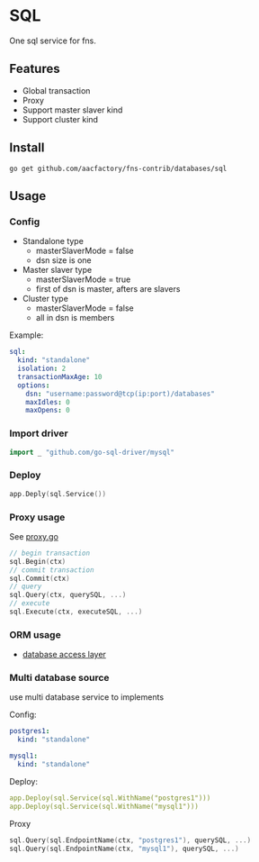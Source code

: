 # SQL

One sql service for fns.

## Features
* Global transaction
* Proxy
* Support master slaver kind
* Support cluster kind
## Install

```shell
go get github.com/aacfactory/fns-contrib/databases/sql
```

## Usage

### Config

* Standalone type
    * masterSlaverMode = false
    * dsn size is one
* Master slaver type
    * masterSlaverMode = true
    * first of dsn is master, afters are slavers
* Cluster type
    * masterSlaverMode = false
    * all in dsn is members

Example:
```yaml
sql:
  kind: "standalone"
  isolation: 2
  transactionMaxAge: 10
  options:
    dsn: "username:password@tcp(ip:port)/databases"
    maxIdles: 0
    maxOpens: 0
```

### Import driver
```go
import _ "github.com/go-sql-driver/mysql"
```

### Deploy
```go
app.Deply(sql.Service())
```

### Proxy usage
See [proxy.go](https://github.com/aacfactory/fns-contrib/tree/main/databases/sql/proxy.go)
```go
// begin transaction 
sql.Begin(ctx)
// commit transaction
sql.Commit(ctx)
// query
sql.Query(ctx, querySQL, ...)
// execute
sql.Execute(ctx, executeSQL, ...)
```
### ORM usage
* [database access layer](https://github.com/aacfactory/fns-contrib/tree/main/databases/sql/dal)

### Multi database source

use multi database service to implements

Config:
```yaml
postgres1:
  kind: "standalone"

mysql1:
  kind: "standalone"
```
Deploy:
```yaml
app.Deploy(sql.Service(sql.WithName("postgres1")))
app.Deploy(sql.Service(sql.WithName("mysql1")))
```
Proxy
```go
sql.Query(sql.EndpointName(ctx, "postgres1"), querySQL, ...)
sql.Query(sql.EndpointName(ctx, "mysql1"), querySQL, ...)
```